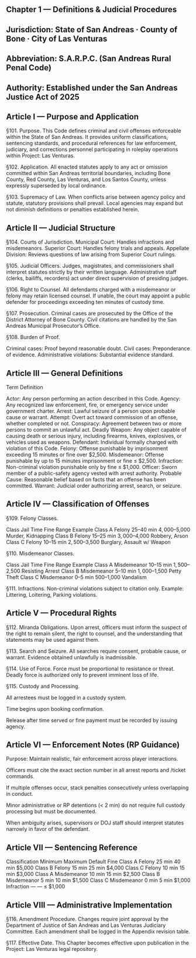 ## Chapter 1 — Definitions & Judicial Procedures

## Jurisdiction: State of San Andreas · County of Bone · City of Las Venturas
## Abbreviation: S.A.R.P.C. (San Andreas Rural Penal Code)
## Authority: Established under the San Andreas Justice Act of 2025

## Article I — Purpose and Application

§101. Purpose.
This Code defines criminal and civil offenses enforceable within the State of San Andreas. It provides uniform classifications, sentencing standards, and procedural references for law enforcement, judiciary, and corrections personnel participating in roleplay operations within Project: Las Venturas.

§102. Application.
All enacted statutes apply to any act or omission committed within San Andreas territorial boundaries, including Bone County, Red County, Las Venturas, and Los Santos County, unless expressly superseded by local ordinance.

§103. Supremacy of Law.
When conflicts arise between agency policy and statute, statutory provisions shall prevail. Local agencies may expand but not diminish definitions or penalties established herein.

## Article II — Judicial Structure

§104. Courts of Jurisdiction.
Municipal Court: Handles infractions and misdemeanors.
Superior Court: Handles felony trials and appeals.
Appellate Division: Reviews questions of law arising from Superior Court rulings.

§105. Judicial Officers.
Judges, magistrates, and commissioners shall interpret statutes strictly by their written language. Administrative staff (clerks, bailiffs, recorders) act under direct supervision of presiding judges.

§106. Right to Counsel.
All defendants charged with a misdemeanor or felony may retain licensed counsel. If unable, the court may appoint a public defender for proceedings exceeding ten minutes of custody time.

§107. Prosecution.
Criminal cases are prosecuted by the Office of the District Attorney of Bone County. Civil citations are handled by the San Andreas Municipal Prosecutor’s Office.

§108. Burden of Proof.

Criminal cases: Proof beyond reasonable doubt.
Civil cases: Preponderance of evidence.
Administrative violations: Substantial evidence standard.

## Article III — General Definitions
Term	Definition

Actor: Any person performing an action described in this Code.
Agency: Any recognized law enforcement, fire, or emergency service under government charter.
Arrest: Lawful seizure of a person upon probable cause or warrant.
Attempt: Overt act toward commission of an offense, whether completed or not.
Conspiracy:	Agreement between two or more persons to commit an unlawful act.
Deadly Weapon: Any object capable of causing death or serious injury, including firearms, knives, explosives, or vehicles used as weapons.
Defendant: Individual formally charged with violation of this Code.
Felony:	Offense punishable by imprisonment exceeding 15 minutes or fine over $2,500.
Misdemeanor: Offense punishable by up to 15 minutes imprisonment or fine ≤ $2,500.
Infraction:	Non-criminal violation punishable only by fine ≤ $1,000.
Officer: Sworn member of a public-safety agency vested with arrest authority.
Probable Cause:	Reasonable belief based on facts that an offense has been committed.
Warrant: Judicial order authorizing arrest, search, or seizure.

## Article IV — Classification of Offenses
§109. Felony Classes.

Class	Jail Time	Fine Range	Example
Class A Felony	25–40 min	$4,000–$5,000	Murder, Kidnapping
Class B Felony	15–25 min	$3,000–$4,000	Robbery, Arson
Class C Felony	10–15 min	$2,500–$3,500	Burglary, Assault w/ Weapon

§110. Misdemeanor Classes.

Class	Jail Time	Fine Range	Example
Class A Misdemeanor	10–15 min	$1,500–$2,500	Resisting Arrest
Class B Misdemeanor	5–10 min	$1,000–$1,500	Petty Theft
Class C Misdemeanor	0–5 min	$500–$1,000	Vandalism

§111. Infractions.
Non-criminal violations subject to citation only. Example: Littering, Loitering, Parking violations.

## Article V — Procedural Rights
§112. Miranda Obligations.
Upon arrest, officers must inform the suspect of the right to remain silent, the right to counsel, and the understanding that statements may be used against them.

§113. Search and Seizure.
All searches require consent, probable cause, or warrant. Evidence obtained unlawfully is inadmissible.

§114. Use of Force.
Force must be proportional to resistance or threat. Deadly force is authorized only to prevent imminent loss of life.

§115. Custody and Processing.

All arrestees must be logged in a custody system.

Time begins upon booking confirmation.

Release after time served or fine payment must be recorded by issuing agency.

## Article VI — Enforcement Notes (RP Guidance)

Purpose: Maintain realistic, fair enforcement across player interactions.

Officers must cite the exact section number in all arrest reports and /ticket commands.

If multiple offenses occur, stack penalties consecutively unless overlapping in conduct.

Minor administrative or RP detentions (< 2 min) do not require full custody processing but must be documented.

When ambiguity arises, supervisors or DOJ staff should interpret statutes narrowly in favor of the defendant.

## Article VII — Sentencing Reference
Classification	Minimum	Maximum	Default Fine
Class A Felony	25 min	40 min	$5,000
Class B Felony	15 min	25 min	$4,000
Class C Felony	10 min	15 min	$3,000
Class A Misdemeanor	10 min	15 min	$2,500
Class B Misdemeanor	5 min	10 min	$1,500
Class C Misdemeanor	0 min	5 min	$1,000
Infraction	—	—	≤ $1,000

## Article VIII — Administrative Implementation

§116. Amendment Procedure.
Changes require joint approval by the Department of Justice of San Andreas and Las Venturas Judiciary Committee. Each amendment shall be logged in the Appendix revision table.

§117. Effective Date.
This Chapter becomes effective upon publication in the Project: Las Venturas legal repository.
